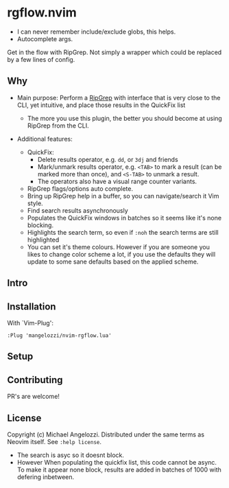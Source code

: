 # rgflow.nvim

- I can never remember include/exclude globs, this helps.
- Autocomplete args.

Get in the flow with RipGrep. Not simply a wrapper which could be replaced by a
few lines of config.

## Why

- Main purpose: Perform a [RipGrep](https://github.com/BurntSushi/ripgrep) 
  with interface that is very close to the CLI, yet intuitive, and place those
  results in the QuickFix list
    - The more you use this plugin, the better you should become at using
      RipGrep from the CLI.
      
- Additional features:
    - QuickFix:
        - Delete results operator, e.g. `dd`, or `3dj` and friends
        - Mark/unmark results operator, e.g. `<TAB>` to mark a result (can be marked more than once),
          and `<S-TAB>` to unmark a result.
        - The operators also have a visual range counter variants.
    - RipGrep flags/options auto complete.
    - Bring up RipGrep help in a buffer, so you can navigate/search it Vim style.
    - Find search results asynchronously
    - Populates the QuickFix windows in batches so it seems like it's none blocking.
    - Highlights the search term, so even if `:noh` the search terms are still highlighted
    - You can set it's theme colours. However if you are someone you likes to 
      change color scheme a lot, if you use the defaults they will update to 
      some sane defaults based on the applied scheme.

## Intro

## Installation

With `Vim-Plug':
```
:Plug 'mangelozzi/nvim-rgflow.lua'
```
## Setup


## Contributing
PR's are welcome!

## License

Copyright (c) Michael Angelozzi.  Distributed under the same terms as Neovim
itself. See `:help license`.

- The search is asyc so it doesnt block.
- However When populating the quickfix list, this code cannot be async. To make it appear none block, results are added in batches of 1000 with defering inbetween. 
